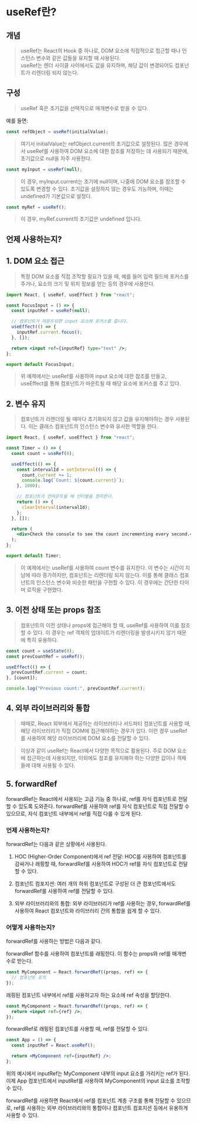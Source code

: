 # useRef란?

## 개념

> useRef는 React의 Hook 중 하나로, DOM 요소에 직접적으로 접근할 때나 인스턴스 변수와 같은 값들을 유지할 때 사용된다. <br>
> useRef는 렌더 사이클 사이에서도 값을 유지하며, 해당 값이 변경되어도 컴포넌트가 리렌더링 되지 않는다.

## 구성

> useRef 훅은 초기값을 선택적으로 매개변수로 받을 수 있다.

예를 들면:

```javascript
const refObject = useRef(initialValue);
```

> 여기서 initialValue는 refObject.current의 초기값으로 설정된다. 많은 경우에서 useRef를 사용하여 DOM 요소에 대한 참조를 저장하는 데 사용되기 때문에, 초기값으로 null을 자주 사용한다.
> <br>

```javascript
const myInput = useRef(null);
```

> 이 경우, myInput.current는 초기에 null이며, 나중에 DOM 요소를 참조할 수 있도록 변경할 수 있다.
> 초기값을 설정하지 않는 경우도 가능하며, 이때는 undefined가 기본값으로 설정다.

```javascript
const myRef = useRef();
```

> 이 경우, myRef.current의 초기값은 undefined 입니다.

## 언제 사용하는지?

## 1. DOM 요소 접근

> 특정 DOM 요소를 직접 조작할 필요가 있을 때, 예를 들어 입력 필드에 포커스를 주거나, 요소의 크기 및 위치 정보를 얻는 등의 경우에 사용한다.

```jsx
import React, { useRef, useEffect } from "react";

const FocusInput = () => {
  const inputRef = useRef(null);

  // 컴포넌트가 마운트되면 input 요소에 포커스를 줍니다.
  useEffect(() => {
    inputRef.current.focus();
  }, []);

  return <input ref={inputRef} type="text" />;
};

export default FocusInput;
```

> 위 예제에서는 useRef를 사용하여 input 요소에 대한 참조를 만들고, useEffect를 통해 컴포넌트가 마운트될 때 해당 요소에 포커스를 주고 있다.

## 2. 변수 유지

> 컴포넌트가 리렌더링 될 때마다 초기화되지 않고 값을 유지해야하는 경우 사용된다. 이는 클래스 컴포넌트의 인스턴스 변수와 유사한 역할을 한다.

```jsx
import React, { useRef, useEffect } from "react";

const Timer = () => {
  const count = useRef(0);

  useEffect(() => {
    const intervalId = setInterval(() => {
      count.current += 1;
      console.log(`Count: ${count.current}`);
    }, 1000);

    // 컴포넌트가 언마운트될 때 인터벌을 정리한다.
    return () => {
      clearInterval(intervalId);
    };
  }, []);

  return (
    <div>Check the console to see the count incrementing every second.</div>
  );
};

export default Timer;
```

> 이 예제에서는 useRef를 사용하여 count 변수를 유지한다. 이 변수는 시간이 지남에 따라 증가하지만, 컴포넌트는 리렌더링 되지 않는다. 이를 통해 클래스 컴포넌트의 인스턴스 변수와 비슷한 패턴을 구현할 수 있다. 이 경우에는 간단한 타이머 로직을 구현했다.

## 3. 이전 상태 또는 props 참조

> 컴포넌트의 이전 상태나 props에 접근해야 할 때, useRef를 사용하여 이를 참조할 수 있다. 이 경우는 ref 객체의 업데이트가 리렌더링을 발생시키지 않기 때문에 특히 유용하다.

```jsx
const count = useState(0);
const prevCountRef = useRef();

useEffect(() => {
  prevCountRef.current = count;
}, [count]);

console.log("Previous count:", prevCountRef.current);
```

## 4. 외부 라이브러리와 통합

> 때때로, React 외부에서 제공하는 라이브러리나 서드파티 컴포넌트를 사용할 때, 해당 라이브러리가 직접 DOM에 접근해야하는 경우가 있다. 이런 경우 useRef를 사용하여 해당 라이브러리에 DOM 요소를 전달할 수 있다.

> 이상과 같이 useRef는 React에서 다양한 목적으로 활용된다. 주로 DOM 요소에 접근하는데 사용되지만, 이외에도 참조를 유지해야 하는 다양한 값이나 객체들에 대해 사용될 수 있다.

## 5. forwardRef

forwardRef는 React에서 사용되는 고급 기능 중 하나로, ref를 자식 컴포넌트로 전달할 수 있도록 도와준다. forwardRef를 사용하여 ref를 자식 컴포넌트로 직접 전달할 수 있으므로, 자식 컴포넌트 내부에서 ref를 직접 다룰 수 있게 된다.

### 언제 사용하는지?

forwardRef는 다음과 같은 상황에서 사용된다.

1. HOC (Higher-Order Component)에서 ref 전달: HOC를 사용하여 컴포넌트를 감싸거나 래핑할 때, forwardRef를 사용하여 HOC가 ref를 자식 컴포넌트로 전달할 수 있다.

2. 컴포넌트 컴포지션: 여러 개의 하위 컴포넌트로 구성된 더 큰 컴포넌트에서도 forwardRef를 사용하여 ref를 전달할 수 있다.

3. 외부 라이브러리와의 통합: 외부 라이브러리가 ref를 사용하는 경우, forwardRef를 사용하여 React 컴포넌트와 라이브러리 간의 통합을 쉽게 할 수 있다.

### 어떻게 사용하는지?

forwardRef를 사용하는 방법은 다음과 같다.

forwardRef 함수를 사용하여 컴포넌트를 래핑한다. 이 함수는 props와 ref를 매개변수로 받는다.

```jsx
const MyComponent = React.forwardRef((props, ref) => {
  // 컴포넌트 로직
});
```

래핑된 컴포넌트 내부에서 ref를 사용하고자 하는 요소에 ref 속성을 할당한다.

```jsx
const MyComponent = React.forwardRef((props, ref) => {
  return <input ref={ref} />;
});
```

forwardRef로 래핑된 컴포넌트를 사용할 때, ref를 전달할 수 있다.

```jsx
const App = () => {
  const inputRef = React.useRef();

  return <MyComponent ref={inputRef} />;
};
```

위의 예시에서 inputRef는 MyComponent 내부의 input 요소를 가리키는 ref가 된다. 이제 App 컴포넌트에서 inputRef를 사용하여 MyComponent의 input 요소를 조작할 수 있다.

forwardRef를 사용하면 React에서 ref를 컴포넌트 계층 구조를 통해 전달할 수 있으므로, ref를 사용하는 외부 라이브러리와의 통합이나 컴포넌트 컴포지션 등에서 유용하게 사용할 수 있다.
